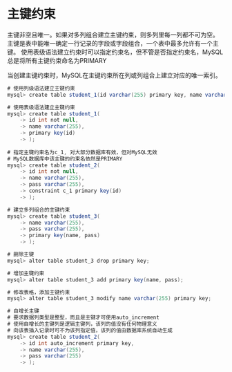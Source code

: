 # 主键约束

主键非空且唯一。如果对多列组合建立主键约束，则多列里每一列都不可为空。
主键是表中能唯一确定一行记录的字段或字段组合，一个表中最多允许有一个主键。
使用表级语法建立约束时可以指定约束名，但不管是否指定约束名，MySQL总是将所有主键约束命名为PRIMARY

当创建主键约束时，MySQL在主键约束所在列或列组合上建立对应的唯一索引。

```java
# 使用列级语法建立主键约束
mysql> create table student_1(id varchar(255) primary key, name varchar(255));

# 使用表级语法建立主键约束
mysql> create table student_1(
    -> id int not null,
    -> name varchar(255),
    -> primary key(id)
    -> );
    
# 指定主键约束名为c_1, 对大部分数据库有效，但对MySQL无效
# MySQL数据库中该主键的约束名依然是PRIMARY
mysql> create table student_2(
    -> id int not null,
    -> name varchar(255),
    -> pass varchar(255),
    -> constraint c_1 primary key(id)
    -> );

# 建立多列组合的主键约束
mysql> create table student_3(
    -> name varchar(255),
    -> pass varchar(255),
    -> primary key(name, pass)
    -> );

# 删除主键
mysql> alter table student_3 drop primary key;

# 增加主键约束
mysql> alter table student_3 add primary key(name, pass);

# 修改表格，添加主键约束
mysql> alter table student_3 modify name varchar(255) primary key;

# 自增长主键
# 要求数据列类型是整型，而且是主键才可使用auto_increment
# 使用自增长的主键列是逻辑主键列，该列的值没有任何物理意义
# 向该表插入记录时可不为该列指定值，该列的值由数据库系统自动生成
mysql> create table student_2(
    -> id int auto_increment primary key,
    -> name varchar(255),
    -> pass varchar(255)
    -> );
```